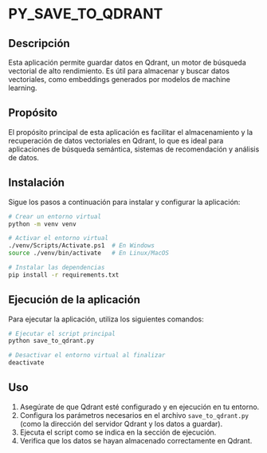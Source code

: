# PY_SAVE_TO_QDRANT

## Descripción
Esta aplicación permite guardar datos en Qdrant, un motor de búsqueda vectorial de alto rendimiento. Es útil para almacenar y buscar datos vectoriales, como embeddings generados por modelos de machine learning.

## Propósito
El propósito principal de esta aplicación es facilitar el almacenamiento y la recuperación de datos vectoriales en Qdrant, lo que es ideal para aplicaciones de búsqueda semántica, sistemas de recomendación y análisis de datos.

## Instalación
Sigue los pasos a continuación para instalar y configurar la aplicación:

```bash
# Crear un entorno virtual
python -m venv venv

# Activar el entorno virtual
./venv/Scripts/Activate.ps1  # En Windows
source ./venv/bin/activate   # En Linux/MacOS

# Instalar las dependencias
pip install -r requirements.txt
```

## Ejecución de la aplicación
Para ejecutar la aplicación, utiliza los siguientes comandos:

```bash
# Ejecutar el script principal
python save_to_qdrant.py

# Desactivar el entorno virtual al finalizar
deactivate
```

## Uso
1. Asegúrate de que Qdrant esté configurado y en ejecución en tu entorno.
2. Configura los parámetros necesarios en el archivo `save_to_qdrant.py` (como la dirección del servidor Qdrant y los datos a guardar).
3. Ejecuta el script como se indica en la sección de ejecución.
4. Verifica que los datos se hayan almacenado correctamente en Qdrant.
